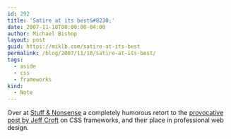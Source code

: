 ```yaml
---
id: 292
title: 'Satire at its best&#8230;'
date: 2007-11-18T00:00:00-04:00
author: Michael Bishop
layout: post
guid: https://miklb.com/satire-at-its-best
permalink: /blog/2007/11/18/satire-at-its-best/
tags:
  - aside
  - css
  - frameworks
kind:
  - Note
---
```

<p>Over at <a href="http://www.stuffandnonsense.co.uk/malarkey/more/instant/">Stuff  & Nonsense</a> a completely humorous retort to the <a href="http://www2.jeffcroft.com/blog/2007/nov/17/whats-not-love-about-css-frameworks/">provocative post by Jeff Croft</a> on CSS frameworks, and their place in professional web design.</p>
